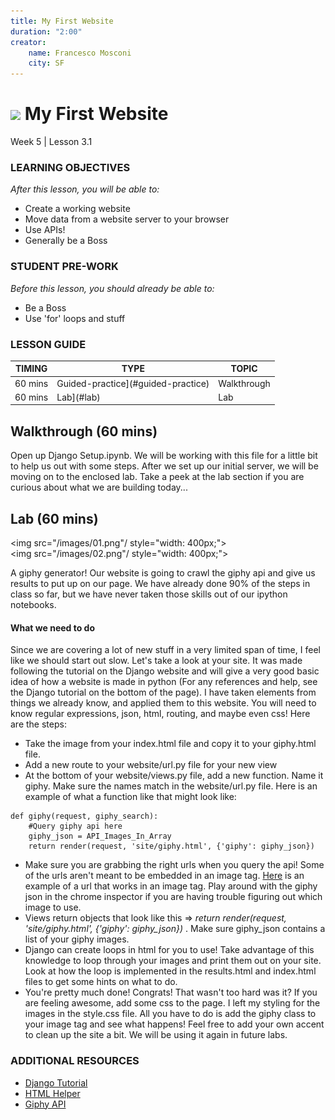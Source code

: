 ```yaml
---
title: My First Website
duration: "2:00"
creator:
    name: Francesco Mosconi
    city: SF
---
```


# ![](https://ga-dash.s3.amazonaws.com/production/assets/logo-9f88ae6c9c3871690e33280fcf557f33.png) My First Website
Week 5 | Lesson 3.1

### LEARNING OBJECTIVES
*After this lesson, you will be able to:*
- Create a working website
- Move data from a website server to your browser
- Use APIs!
- Generally be a Boss

### STUDENT PRE-WORK
*Before this lesson, you should already be able to:*
- Be a Boss
- Use 'for' loops and stuff

### LESSON GUIDE

| TIMING  | TYPE  | TOPIC  |
|:-:|---|---|
| 60 mins | Guided-practice](#guided-practice) | Walkthrough |
| 60 mins | Lab](#lab) | Lab |


<a name="walkthrough"></a>
## Walkthrough (60 mins)
Open up Django Setup.ipynb. We will be working with this file for a little bit to help us out with some steps. After we set up our initial server, we will be moving on to the enclosed lab. Take a peek at the lab section if you are curious about what we are building today...


<a name="lab"></a>
## Lab (60 mins)
<img src="/images/01.png"/ style="width: 400px;">
<br>
<img src="/images/02.png"/ style="width: 400px;">

A giphy generator! Our website is going to crawl the giphy api and give us results to put up on our page. We have already done 90% of the steps in class so far, but we have never taken those skills out of our ipython notebooks.

#### What we need to do
Since we are covering a lot of new stuff in a very limited span of time, I feel like we should start out slow. Let's take a look at your site. It was made following the tutorial on the Django website and will give a very good basic idea of how a website is made in python (For any references and help, see the Django tutorial on the bottom of the page). I have taken elements from things we already know, and applied them to this website. You will need to know regular expressions, json, html, routing, and maybe even css! Here are the steps:

* Take the image from your index.html file and copy it to your giphy.html file.
* Add a new route to your website/url.py file for your new view
* At the bottom of your website/views.py file, add a new function. Name it giphy. Make sure the names match in the website/url.py file. Here is an example of what a function like that might look like:

```
def giphy(request, giphy_search):
    #Query giphy api here
    giphy_json = API_Images_In_Array
    return render(request, 'site/giphy.html', {'giphy': giphy_json})
```

* Make sure you are grabbing the right urls when you query the api! Some of the urls aren't meant to be embedded in an image tag. [Here](https://media.giphy.com/media/EaMTsoYxfPpuw/giphy.gif) is an example of a url that works in an image tag. Play around with the giphy json in the chrome inspector if you are having trouble figuring out which image to use.
* Views return objects that look like this => _return render(request, 'site/giphy.html', {'giphy': giphy_json})_ . Make sure giphy_json contains a list of your giphy images.
* Django can create loops in html for you to use! Take advantage of this knowledge to loop through your images and print them out on your site. Look at how the loop is implemented in the results.html and index.html files to get some hints on what to do.
* You're pretty much done! Congrats! That wasn't too hard was it? If you are feeling awesome, add some css to the page. I left my styling for the images in the style.css file. All you have to do is add the giphy class to your image tag and see what happens! Feel free to add your own accent to clean up the site a bit. We will be using it again in future labs.


### ADDITIONAL RESOURCES

- [Django Tutorial](https://docs.djangoproject.com/en/1.10/intro/tutorial01/)
- [HTML Helper](http://www.w3schools.com/html/)
- [Giphy API](https://github.com/Giphy/GiphyAPI)
